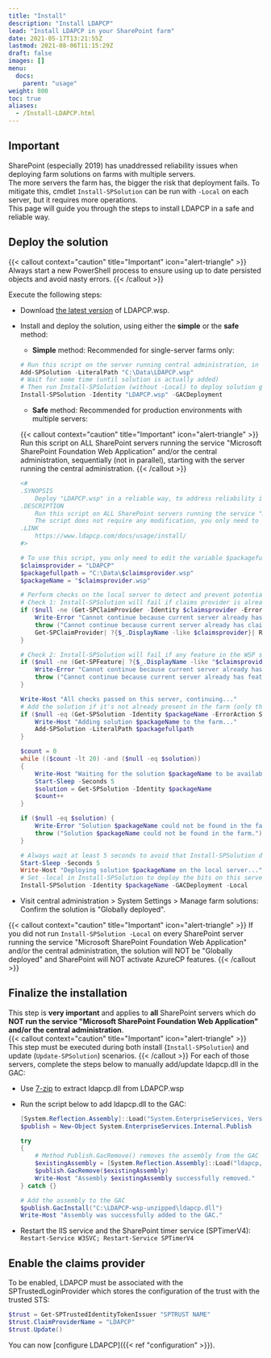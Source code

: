 ```yaml
---
title: "Install"
description: "Install LDAPCP"
lead: "Install LDAPCP in your SharePoint farm"
date: 2021-05-17T13:21:55Z
lastmod: 2021-08-06T11:15:29Z
draft: false
images: []
menu: 
  docs:
    parent: "usage"
weight: 800
toc: true
aliases:
  - /Install-LDAPCP.html
---
```


## Important

SharePoint (especially 2019) has unaddressed reliability issues when deploying farm solutions on farms with multiple servers.  
The more servers the farm has, the bigger the risk that deployment fails. To mitigate this, cmdlet `Install-SPSolution` can be run with `-Local` on each server, but it requires more operations.  
This page will guide you through the steps to install LDAPCP in a safe and reliable way.

## Deploy the solution

{{< callout context="caution" title="Important" icon="alert-triangle" >}} Always start a new PowerShell process to ensure using up to date persisted objects and avoid nasty errors. {{< /callout >}}

Execute the following steps:

- Download [the latest version](https://github.com/Yvand/LDAPCP/releases/latest) of LDAPCP.wsp.
- Install and deploy the solution, using either the __simple__ or the __safe__ method:
  - __Simple__ method: Recommended for single-server farms only:

  ```powershell
  # Run this script on the server running central administration, in a new PowerShell process
  Add-SPSolution -LiteralPath "C:\Data\LDAPCP.wsp"
  # Wait for some time (until solution is actually added)
  # Then run Install-SPSolution (without -Local) to deploy solution globally (on all servers that run service "Microsoft SharePoint Foundation Web Application"):
  Install-SPSolution -Identity "LDAPCP.wsp" -GACDeployment
  ```
  
  - __Safe__ method: Recommended for production environments with multiple servers:
  
  {{< callout context="caution" title="Important" icon="alert-triangle" >}} Run this script on ALL SharePoint servers running the service \"Microsoft SharePoint Foundation Web Application\" and/or the central administration, sequentially (not in parallel), starting with the server running the central administration. {{< /callout >}}

  ```powershell
  <#
  .SYNOPSIS
      Deploy "LDAPCP.wsp" in a reliable way, to address reliability issues that may occur when deploying solutions in SharePoint (especially 2019) (and especially if there are many servers):
  .DESCRIPTION
      Run this script on ALL SharePoint servers running the service "Microsoft SharePoint Foundation Web Application" and/or the central administration, sequentially (not in parallel), starting with the server running the central administration.
      The script does not require any modification, you only need to set the variable $packagefullpath with the path to the solution file (used only on the 1st server)
  .LINK
      https://www.ldapcp.com/docs/usage/install/
  #>

  # To use this script, you only need to edit the variable $packagefullpath below
  $claimsprovider = "LDAPCP"
  $packagefullpath = "C:\Data\$claimsprovider.wsp"
  $packageName = "$claimsprovider.wsp"

  # Perform checks on the local server to detect and prevent potential problems
  # Check 1: Install-SPSolution will fail if claims provider is already installed on the current server
  if ($null -ne (Get-SPClaimProvider -Identity $claimsprovider -ErrorAction SilentlyContinue)) {
      Write-Error "Cannot continue because current server already has claims provider $claimsprovider, which will cause an error when running Install-SPSolution."
      throw ("Cannot continue because current server already has claims provider $claimsprovider, which will cause an error when running Install-SPSolution.")
      Get-SPClaimProvider| ?{$_.DisplayName -like $claimsprovider}| Remove-SPClaimProvider
  }

  # Check 2: Install-SPSolution will fail if any feature in the WSP solution is already installed on the current server
  if ($null -ne (Get-SPFeature| ?{$_.DisplayName -like "$claimsprovider*"})) {
      Write-Error "Cannot continue because current server already has features of $claimsprovider, Visit https://www.ldapcp.com/docs/help/fix-setup-issues/ to fix this."
      throw ("Cannot continue because current server already has features of $claimsprovider, Visit https://www.ldapcp.com/docs/help/fix-setup-issues/ to fix this.")
  }

  Write-Host "All checks passed on this server, continuing..."
  # Add the solution if it's not already present in the farm (only the 1st server will actually do this)
  if ($null -eq (Get-SPSolution -Identity $packageName -ErrorAction SilentlyContinue)) {
      Write-Host "Adding solution $packageName to the farm..."
      Add-SPSolution -LiteralPath $packagefullpath
  }

  $count = 0
  while (($count -lt 20) -and ($null -eq $solution))
  {
      Write-Host "Waiting for the solution $packageName to be available..."
      Start-Sleep -Seconds 5
      $solution = Get-SPSolution -Identity $packageName
      $count++
  }

  if ($null -eq $solution) {
      Write-Error "Solution $packageName could not be found in the farm."
      throw ("Solution $packageName could not be found in the farm.")
  }

  # Always wait at least 5 seconds to avoid that Install-SPSolution does not actually trigger deployment
  Start-Sleep -Seconds 5
  Write-Host "Deploying solution $packageName on the local server..."
  # Set -local in Install-SPSolution to deploy the bits on this server only and prevent reliability issues in SharePoint
  Install-SPSolution -Identity $packageName -GACDeployment -Local
  ```

- Visit central administration > System Settings > Manage farm solutions: Confirm the solution is "Globally deployed".

{{< callout context="caution" title="Important" icon="alert-triangle" >}} If you did not run `Install-SPSolution -Local` on every SharePoint server running the service \"Microsoft SharePoint Foundation Web Application\" and/or the central administration, the solution will NOT be \"Globally deployed\" and SharePoint will NOT activate AzureCP features. {{< /callout >}}

## Finalize the installation

This step is **very important** and applies to **all** SharePoint servers which do **NOT run the service "Microsoft SharePoint Foundation Web Application" and/or the central administration**.  
{{< callout context="caution" title="Important" icon="alert-triangle" >}} This step must be executed during both install (`Install-SPSolution`) and update (`Update-SPSolution`) scenarios. {{< /callout >}}
For each of those servers, complete the steps below to manually add/update ldapcp.dll in the GAC:

- Use [7-zip](https://www.7-zip.org/) to extract ldapcp.dll from LDAPCP.wsp
- Run the script below to add ldapcp.dll to the GAC:

  ```powershell
  [System.Reflection.Assembly]::Load("System.EnterpriseServices, Version=4.0.0.0, Culture=neutral, PublicKeyToken=b03f5f7f11d50a3a") | Out-Null
  $publish = New-Object System.EnterpriseServices.Internal.Publish

  try
  {
      # Method Publish.GacRemove() removes the assembly from the GAC if it exists (it is needed for update scenarios)
      $existingAssembly = [System.Reflection.Assembly]::Load("ldapcp, Version=1.0.0.0, Culture=neutral, PublicKeyToken=80be731bc1a1a740").Location
      $publish.GacRemove($existingAssembly)
      Write-Host "Assembly $existingAssembly successfully removed."
  } catch {}

  # Add the assembly to the GAC
  $publish.GacInstall("C:\LDAPCP-wsp-unzipped\ldapcp.dll")
  Write-Host "Assembly was successfully added to the GAC."
  ```

- Restart the IIS service and the SharePoint timer service (SPTimerV4):  
`Restart-Service W3SVC; Restart-Service SPTimerV4`

## Enable the claims provider

To be enabled, LDAPCP must be associated with the SPTrustedLoginProvider which stores the configuration of the trust with the trusted STS:

```powershell
$trust = Get-SPTrustedIdentityTokenIssuer "SPTRUST NAME"
$trust.ClaimProviderName = "LDAPCP"
$trust.Update()
```

You can now [configure LDAPCP]({{< ref "configuration" >}}).
